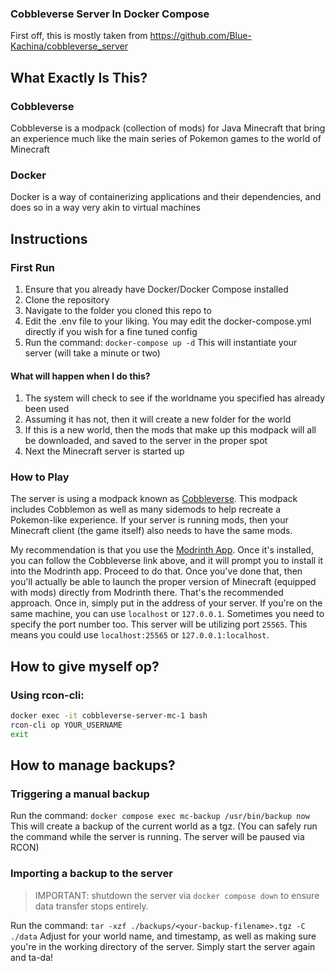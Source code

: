 ### Cobbleverse Server In Docker Compose
First off, this is mostly taken from https://github.com/Blue-Kachina/cobbleverse_server

## What Exactly Is This?
### Cobbleverse
Cobbleverse is a modpack (collection of mods) for Java Minecraft that bring an experience much like the main series of Pokemon games to the world of Minecraft

### Docker
Docker is a way of containerizing applications and their dependencies, and does so in a way very akin to virtual machines

## Instructions
### First Run
1) Ensure that you already have Docker/Docker Compose installed
2) Clone the repository
3) Navigate to the folder you cloned this repo to
4) Edit the .env file to your liking. You may edit the docker-compose.yml directly if you wish for a fine tuned config
5) Run the command: `docker-compose up -d` This will instantiate your server (will take a minute or two)

#### What will happen when I do this?
1) The system will check to see if the worldname you specified has already been used
2) Assuming it has not, then it will create a new folder for the world
3) If this is a new world, then the mods that make up this modpack will all be downloaded, and saved to the server in the proper spot
4) Next the Minecraft server is started up

### How to Play
The server is using a modpack known as [Cobbleverse](https://modrinth.com/modpack/cobbleverse).
This modpack includes Cobblemon as well as many sidemods to help recreate a Pokemon-like experience.
If your server is running mods, then your Minecraft client (the game itself) also needs to have the same mods.

My recommendation is that you use the [Modrinth App](https://modrinth.com/app). Once it's installed, you can follow the Cobbleverse link above, and it will prompt you to install it into the Modrinth app. Proceed to do that. Once you've done that, then you'll actually be able to launch the proper version of Minecraft (equipped with mods) directly from Modrinth there. That's the recommended approach.
Once in, simply put in the address of your server. If you're on the same machine, you can use `localhost` or `127.0.0.1`.
Sometimes you need to specify the port number too. This server will be utilizing port `25565`.
This means you could use `localhost:25565` or `127.0.0.1:localhost`.

## How to give myself op?
### Using rcon-cli:
```bash
docker exec -it cobbleverse-server-mc-1 bash
rcon-cli op YOUR_USERNAME
exit
```

## How to manage backups?
### Triggering a manual backup
Run the command: `docker compose exec mc-backup /usr/bin/backup now` This will create a backup of the current world as a tgz.
(You can safely run the command while the server is running. The server will be paused via RCON)

### Importing a backup to the server
> IMPORTANT: shutdown the server via `docker compose down` to ensure data transfer stops entirely.

Run the command: `tar -xzf ./backups/<your-backup-filename>.tgz -C ./data` Adjust for your world name, and timestamp, as well as making sure you're in the working directory of the server.
Simply start the server again and ta-da!
